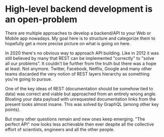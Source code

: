 # High-level backend development is an open-problem

There are multiple approaches to develop a backend/API to your Web or Mobile app nowadays.
My goal here is to structure and categorize them to hopefully get a more precise picture
on what is going on here.

In 2020 there's no obvious way to approach API building. Like in 2012 it was still believed by many
that REST can be implemented "correctly" to "solve all our problems". It couldn't be further
from the truth but there was a hope at least. Not anymore. Twitter, Facebook, Netflix, Google and many
other teams discarded the very notion of REST layers hierarchy as something you're going to pursue. 

One of the key ideas of REST (documentation should be somehow tied to data) was correct and viable but approached 
from an entirely wrong angle. Bloating your data payload with unrequested documentation links from the present looks almost insane.
This was solved by GraphQL (among other key points).

But many other questions remain and new ones keep emerging. "The perfect API" now looks less achievable then ever 
despite all the collective effort of scientists, engineers and all the other people.

